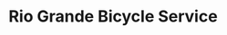 ---
title: "Rio Grande Bicycle Service"
url: /del-norte/rio-grande-bicycle-service/
shop: bicycle
---
